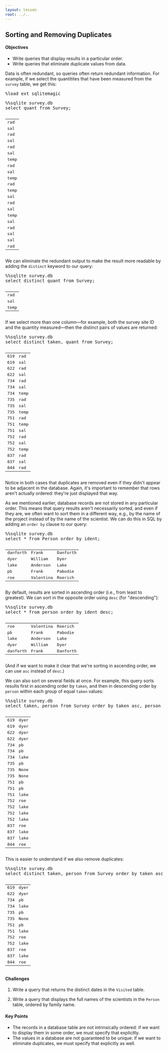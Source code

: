 ```yaml
---
layout: lesson
root: ../..
---
```


## Sorting and Removing Duplicates


<div class="objectives">
<h4 id="objectives">Objectives</h4>
<ul>
<li>Write queries that display results in a particular order.</li>
<li>Write queries that eliminate duplicate values from data.</li>
</ul>
</div>


<div>
<p>Data is often redundant, so queries often return redundant information. For example, if we select the quantitites that have been measured from the <code>survey</code> table, we get this:</p>
</div>


<div class="in">
<pre>%load_ext sqlitemagic</pre>
</div>


<div class="in">
<pre>%%sqlite survey.db
select quant from Survey;</pre>
</div>

<div class="out">
<pre><table>
<tr><td>rad</td></tr>
<tr><td>sal</td></tr>
<tr><td>rad</td></tr>
<tr><td>sal</td></tr>
<tr><td>rad</td></tr>
<tr><td>sal</td></tr>
<tr><td>temp</td></tr>
<tr><td>rad</td></tr>
<tr><td>sal</td></tr>
<tr><td>temp</td></tr>
<tr><td>rad</td></tr>
<tr><td>temp</td></tr>
<tr><td>sal</td></tr>
<tr><td>rad</td></tr>
<tr><td>sal</td></tr>
<tr><td>temp</td></tr>
<tr><td>sal</td></tr>
<tr><td>rad</td></tr>
<tr><td>sal</td></tr>
<tr><td>sal</td></tr>
<tr><td>rad</td></tr>
</table></pre>
</div>


<div>
<p>We can eliminate the redundant output to make the result more readable by adding the <code>distinct</code> keyword to our query:</p>
</div>


<div class="in">
<pre>%%sqlite survey.db
select distinct quant from Survey;</pre>
</div>

<div class="out">
<pre><table>
<tr><td>rad</td></tr>
<tr><td>sal</td></tr>
<tr><td>temp</td></tr>
</table></pre>
</div>


<div>
<p>If we select more than one column—for example, both the survey site ID and the quantity measured—then the distinct pairs of values are returned:</p>
</div>


<div class="in">
<pre>%%sqlite survey.db
select distinct taken, quant from Survey;</pre>
</div>

<div class="out">
<pre><table>
<tr><td>619</td><td>rad</td></tr>
<tr><td>619</td><td>sal</td></tr>
<tr><td>622</td><td>rad</td></tr>
<tr><td>622</td><td>sal</td></tr>
<tr><td>734</td><td>rad</td></tr>
<tr><td>734</td><td>sal</td></tr>
<tr><td>734</td><td>temp</td></tr>
<tr><td>735</td><td>rad</td></tr>
<tr><td>735</td><td>sal</td></tr>
<tr><td>735</td><td>temp</td></tr>
<tr><td>751</td><td>rad</td></tr>
<tr><td>751</td><td>temp</td></tr>
<tr><td>751</td><td>sal</td></tr>
<tr><td>752</td><td>rad</td></tr>
<tr><td>752</td><td>sal</td></tr>
<tr><td>752</td><td>temp</td></tr>
<tr><td>837</td><td>rad</td></tr>
<tr><td>837</td><td>sal</td></tr>
<tr><td>844</td><td>rad</td></tr>
</table></pre>
</div>


<div>
<p>Notice in both cases that duplicates are removed even if they didn't appear to be adjacent in the database. Again, it's important to remember that rows aren't actually ordered: they're just displayed that way.</p>
</div>


<div>
<p>As we mentioned earlier, database records are not stored in any particular order. This means that query results aren't necessarily sorted, and even if they are, we often want to sort them in a different way, e.g., by the name of the project instead of by the name of the scientist. We can do this in SQL by adding an <code>order by</code> clause to our query:</p>
</div>


<div class="in">
<pre>%%sqlite survey.db
select * from Person order by ident;</pre>
</div>

<div class="out">
<pre><table>
<tr><td>danforth</td><td>Frank</td><td>Danforth</td></tr>
<tr><td>dyer</td><td>William</td><td>Dyer</td></tr>
<tr><td>lake</td><td>Anderson</td><td>Lake</td></tr>
<tr><td>pb</td><td>Frank</td><td>Pabodie</td></tr>
<tr><td>roe</td><td>Valentina</td><td>Roerich</td></tr>
</table></pre>
</div>


<div>
<p>By default, results are sorted in ascending order (i.e., from least to greatest). We can sort in the opposite order using <code>desc</code> (for &quot;descending&quot;):</p>
</div>


<div class="in">
<pre>%%sqlite survey.db
select * from person order by ident desc;</pre>
</div>

<div class="out">
<pre><table>
<tr><td>roe</td><td>Valentina</td><td>Roerich</td></tr>
<tr><td>pb</td><td>Frank</td><td>Pabodie</td></tr>
<tr><td>lake</td><td>Anderson</td><td>Lake</td></tr>
<tr><td>dyer</td><td>William</td><td>Dyer</td></tr>
<tr><td>danforth</td><td>Frank</td><td>Danforth</td></tr>
</table></pre>
</div>


<div>
<p>(And if we want to make it clear that we're sorting in ascending order, we can use <code>asc</code> instead of <code>desc</code>.)</p>
<p>We can also sort on several fields at once. For example, this query sorts results first in ascending order by <code>taken</code>, and then in descending order by <code>person</code> within each group of equal <code>taken</code> values:</p>
</div>


<div class="in">
<pre>%%sqlite survey.db
select taken, person from Survey order by taken asc, person desc;</pre>
</div>

<div class="out">
<pre><table>
<tr><td>619</td><td>dyer</td></tr>
<tr><td>619</td><td>dyer</td></tr>
<tr><td>622</td><td>dyer</td></tr>
<tr><td>622</td><td>dyer</td></tr>
<tr><td>734</td><td>pb</td></tr>
<tr><td>734</td><td>pb</td></tr>
<tr><td>734</td><td>lake</td></tr>
<tr><td>735</td><td>pb</td></tr>
<tr><td>735</td><td>None</td></tr>
<tr><td>735</td><td>None</td></tr>
<tr><td>751</td><td>pb</td></tr>
<tr><td>751</td><td>pb</td></tr>
<tr><td>751</td><td>lake</td></tr>
<tr><td>752</td><td>roe</td></tr>
<tr><td>752</td><td>lake</td></tr>
<tr><td>752</td><td>lake</td></tr>
<tr><td>752</td><td>lake</td></tr>
<tr><td>837</td><td>roe</td></tr>
<tr><td>837</td><td>lake</td></tr>
<tr><td>837</td><td>lake</td></tr>
<tr><td>844</td><td>roe</td></tr>
</table></pre>
</div>


<div>
<p>This is easier to understand if we also remove duplicates:</p>
</div>


<div class="in">
<pre>%%sqlite survey.db
select distinct taken, person from Survey order by taken asc, person desc;</pre>
</div>

<div class="out">
<pre><table>
<tr><td>619</td><td>dyer</td></tr>
<tr><td>622</td><td>dyer</td></tr>
<tr><td>734</td><td>pb</td></tr>
<tr><td>734</td><td>lake</td></tr>
<tr><td>735</td><td>pb</td></tr>
<tr><td>735</td><td>None</td></tr>
<tr><td>751</td><td>pb</td></tr>
<tr><td>751</td><td>lake</td></tr>
<tr><td>752</td><td>roe</td></tr>
<tr><td>752</td><td>lake</td></tr>
<tr><td>837</td><td>roe</td></tr>
<tr><td>837</td><td>lake</td></tr>
<tr><td>844</td><td>roe</td></tr>
</table></pre>
</div>


<div>
<h4 id="challenges">Challenges</h4>
<ol style="list-style-type: decimal">
<li><p>Write a query that returns the distinct dates in the <code>Visited</code> table.</p></li>
<li><p>Write a query that displays the full names of the scientists in the <code>Person</code> table, ordered by family name.</p></li>
</ol>
</div>


<div class="keypoints">
<h4 id="key-points">Key Points</h4>
<ul>
<li>The records in a database table are not intrinsically ordered: if we want to display them in some order, we must specify that explicitly.</li>
<li>The values in a database are not guaranteed to be unique: if we want to eliminate duplicates, we must specify that explicitly as well.</li>
</ul>
</div>
